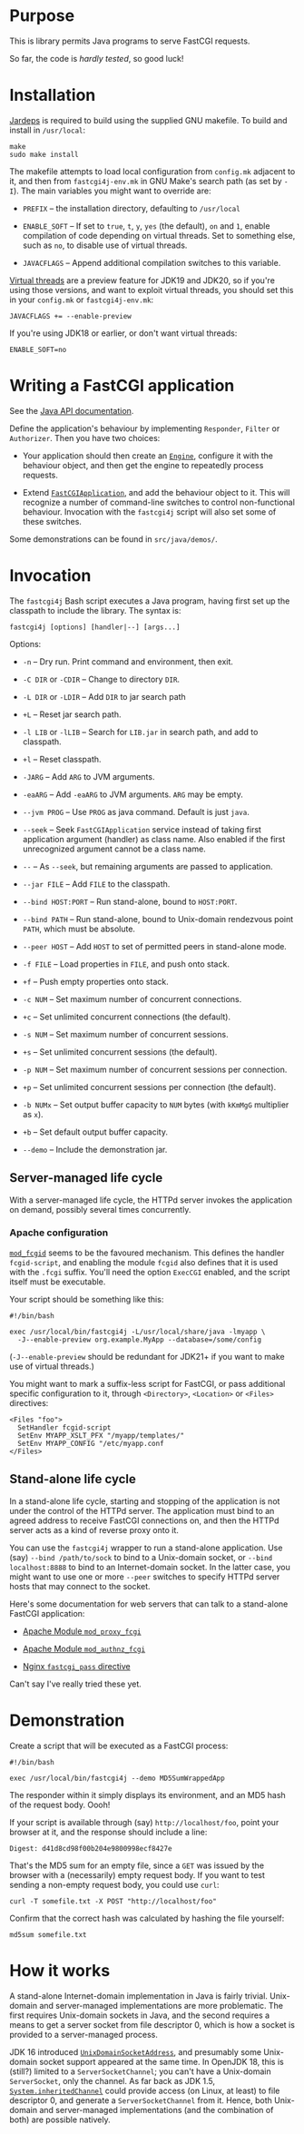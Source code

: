 # Purpose

This is library permits Java programs to serve FastCGI requests.

So far, the code is *hardly tested*, so good luck!

# Installation

[Jardeps](https://github.com/simpsonst/jardeps) is required to build using the supplied GNU makefile.
To build and install in `/usr/local`:

```
make
sudo make install
```

The makefile attempts to load local configuration from `config.mk` adjacent to it, and then from `fastcgi4j-env.mk` in GNU Make's search path (as set by `-I`).
The main variables you might want to override are:

* `PREFIX` &ndash; the installation directory, defaulting to `/usr/local`

* `ENABLE_SOFT` &ndash; If set to `true`, `t`, `y`, `yes` (the default), `on` and `1`, enable compilation of code depending on virtual threads.
  Set to something else, such as `no`, to disable use of virtual threads.

* `JAVACFLAGS` &ndash; Append additional compilation switches to this variable.

[Virtual threads](https://openjdk.org/jeps/425) are a preview feature for JDK19 and JDK20, so if you're using those versions, and want to exploit virtual threads, you should set this in your `config.mk` or `fastcgi4j-env.mk`:

```
JAVACFLAGS += --enable-preview
```

If you're using JDK18 or earlier, or don't want virtual threads:

```
ENABLE_SOFT=no
```




# Writing a FastCGI application

See the [Java API documentation](https://www.lancaster.ac.uk/~simpsons/javadoc/fastcgi4j/).

Define the application's behaviour by implementing `Responder`, `Filter` or `Authorizer`.
Then you have two choices:

* Your application should then create an [`Engine`](https://www.lancaster.ac.uk/~simpsons/javadoc/fastcgi4j/fastcgi4j/uk/ac/lancs/fastcgi/engine/Engine), configure it with the behaviour object, and then get the engine to repeatedly process requests.

* Extend [`FastCGIApplication`](https://www.lancaster.ac.uk/~simpsons/javadoc/fastcgi4j/fastcgi4j/uk/ac/lancs/fastcgi/app/FastCGIApplication), and add the behaviour object to it.
  This will recognize a number of command-line switches to control non-functional behaviour.
  Invocation with the `fastcgi4j` script will also set some of these switches.

Some demonstrations can be found in `src/java/demos/`.


# Invocation

The `fastcgi4j` Bash script executes a Java program, having first set up the classpath to include the library.
The syntax is:

```
fastcgi4j [options] [handler|--] [args...]
```

Options:

* `-n` &ndash; Dry run.
  Print command and environment, then exit.

* `-C DIR` or `-CDIR` &ndash; Change to directory `DIR`.

* `-L DIR` or `-LDIR` &ndash; Add `DIR` to jar search path

* `+L` &ndash; Reset jar search path.

* `-l LIB` or `-lLIB` &ndash; Search for `LIB.jar` in search path, and add to classpath.

* `+l` &ndash; Reset classpath.

* `-JARG` &ndash; Add `ARG` to JVM arguments.

* `-eaARG` &ndash; Add `-eaARG` to JVM arguments.
  `ARG` may be empty.

* `--jvm PROG` &ndash; Use `PROG` as java command.
  Default is just `java`.

* `--seek` &ndash; Seek `FastCGIApplication` service instead of taking first application argument (handler) as class name.
  Also enabled if the first unrecognized argument cannot be a class name.

* `--` &ndash; As `--seek`, but remaining arguments are passed to application.

* `--jar FILE` &ndash; Add `FILE` to the classpath.

* `--bind HOST:PORT` &ndash; Run stand-alone, bound to `HOST:PORT`.

* `--bind PATH` &ndash; Run stand-alone, bound to Unix-domain rendezvous point `PATH`, which must be absolute.

* `--peer HOST` &ndash; Add `HOST` to set of permitted peers in stand-alone mode.

* `-f FILE` &ndash; Load properties in `FILE`, and push onto stack.

* `+f` &ndash; Push empty properties onto stack.

* `-c NUM` &ndash; Set maximum number of concurrent connections.

* `+c` &ndash; Set unlimited concurrent connections (the default).

* `-s NUM` &ndash; Set maximum number of concurrent sessions.

* `+s` &ndash; Set unlimited concurrent sessions (the default).

* `-p NUM` &ndash; Set maximum number of concurrent sessions per connection.

* `+p` &ndash; Set unlimited concurrent sessions per connection (the default).

* `-b NUMx` &ndash; Set output buffer capacity to `NUM` bytes (with `kKmMgG` multiplier as `x`).

* `+b` &ndash; Set default output buffer capacity.

* `--demo` &ndash; Include the demonstration jar.

## Server-managed life cycle

With a server-managed life cycle, the HTTPd server invokes the application on demand, possibly several times concurrently.

### Apache configuration

[`mod_fcgid`](https://httpd.apache.org/mod_fcgid/) seems to be the favoured mechanism.
This defines the handler `fcgid-script`, and enabling the module `fcgid` also defines that it is used with the `.fcgi` suffix.
You'll need the option `ExecCGI` enabled, and the script itself must be executable.

Your script should be something like this:

```
#!/bin/bash

exec /usr/local/bin/fastcgi4j -L/usr/local/share/java -lmyapp \
  -J--enable-preview org.example.MyApp --database=/some/config
```

(`-J--enable-preview` should be redundant for JDK21+ if you want to make use of virtual threads.)

You might want to mark a suffix-less script for FastCGI, or pass additional specific configuration to it, through `<Directory>`, `<Location>` or `<Files>` directives:

```
<Files "foo">
  SetHandler fcgid-script
  SetEnv MYAPP_XSLT_PFX "/myapp/templates/"
  SetEnv MYAPP_CONFIG "/etc/myapp.conf
</Files>
```

## Stand-alone life cycle

In a stand-alone life cycle, starting and stopping of the application is not under the control of the HTTPd server.
The application must bind to an agreed address to receive FastCGI connections on, and then the HTTPd server acts as a kind of reverse proxy onto it.

You can use the `fastcgi4j` wrapper to run a stand-alone application.
Use (say) `--bind /path/to/sock` to bind to a Unix-domain socket, or `--bind localhost:8888` to bind to an Internet-domain socket.
In the latter case, you might want to use one or more `--peer` switches to specify HTTPd server hosts that may connect to the socket.

Here's some documentation for web servers that can talk to a stand-alone FastCGI application:

* [Apache Module `mod_proxy_fcgi`](https://httpd.apache.org/docs/2.4/mod/mod_proxy_fcgi.html)

* [Apache Module `mod_authnz_fcgi`](https://httpd.apache.org/docs/2.4/mod/mod_authnz_fcgi.html)

* [Nginx `fastcgi_pass` directive](http://nginx.org/en/docs/http/ngx_http_fastcgi_module.html#fastcgi_pass)

Can't say I've really tried these yet.


# Demonstration

Create a script that will be executed as a FastCGI process:

```
#!/bin/bash

exec /usr/local/bin/fastcgi4j --demo MD5SumWrappedApp
```

The responder within it simply displays its environment, and an MD5 hash of the request body.
Oooh!

If your script is available through (say) `http://localhost/foo`, point your browser at it, and the response should include a line:

```
Digest: d41d8cd98f00b204e9800998ecf8427e
```

That's the MD5 sum for an empty file, since a `GET` was issued by the browser with a (necessarily) empty request body.
If you want to test sending a non-empty request body, you could use `curl`:

```
curl -T somefile.txt -X POST "http://localhost/foo"
```

Confirm that the correct hash was calculated by hashing the file yourself:

```
md5sum somefile.txt
```


# How it works

A stand-alone Internet-domain implementation in Java is fairly trivial.
Unix-domain and server-managed implementations are more problematic.
The first requires Unix-domain sockets in Java, and the second requires a means to get a server socket from file descriptor 0, which is how a socket is provided to a server-managed process.

JDK 16 introduced [`UnixDomainSocketAddress`](https://docs.oracle.com/en/java/javase/20/docs/api/java.base/java/net/UnixDomainSocketAddress.html), and presumably some Unix-domain socket support appeared at the same time.
In OpenJDK 18, this is (still?) limited to a `ServerSocketChannel`;
you can't have a Unix-domain `ServerSocket`, only the channel.
As far back as JDK 1.5, [`System.inheritedChannel`](https://docs.oracle.com/en/java/javase/20/docs/api/java.base/java/lang/System.html#inheritedChannel()) could provide access (on Linux, at least) to file descriptor 0, and generate a `ServerSocketChannel` from it.
Hence, both Unix-domain and server-managed implementations (and the combination of both) are possible natively.
